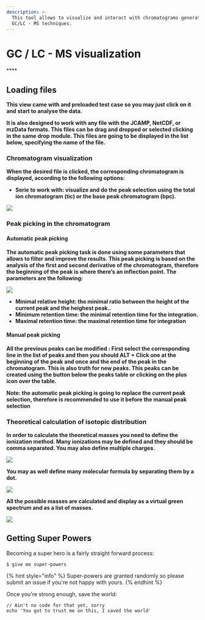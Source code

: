```yaml
---
description: >-
  This tool allows to visualize and interact with chromatograms generated using
  GC/LC - MS techniques.
---
```


# GC / LC - MS visualization

\*\*\*\*

## **Loading files**

**This view came with and preloaded test case so you may just click on it and start to analyse the data.**

**It is also designed to work with any file with the JCAMP, NetCDF, or mzData formats. This files can be drag and dropped or selected clicking in the same drop module. This files are going to be displayed in the list below, specifying the name of the file.**

### **Chromatogram visualization**

**When the desired file is clicked, the corresponding chromatogram is displayed, according to the following options:**

* **Serie to work with: visualize and do the  peak selection using the total ion chromatogram \(tic\) or the base peak chromatogram \(bpc\).**

![](https://lh3.googleusercontent.com/m2h7kaCEYniEaGmBWIb27BGSW3svOZGmoIOQnAPQpfJKQ9taBMViYNtyoCepHyeSuS2EKj8XQHqM0oogFTsatyGsQ0Yt1SkQhIusKYJJtXbiD_PChwgiX2U1DZCvYFTxAKbsLOcb)

### **Peak picking in the chromatogram**

#### **Automatic peak picking**

**The automatic peak picking task is done using some parameters that allows to filter and improve the results. This peak picking is based on the analysis of the first and second derivative of the chromatogram, therefore the beginning of the peak is where there’s an inflection point. The parameters are the following:**

![](https://lh4.googleusercontent.com/Qllnx1sIa1jPo_rAWD9gJlsJ5MO5VwNjTvvjJK0ebtQsevhF7fn5ueRe9LFluZjaGYV9LEMsapM2rs3IwOnvtqPKU-6Ux36UQ0yH9-KJ0uV3KL5loG6yZjVPRSV9_wf4esbRu01n)

* **Minimal relative height: the minimal ratio between the height  of the current peak and the heighest peak..**
* **Minimum retention time: the minimal retention time for the integration.**
* **Maximal retention time: the maximal retention time for integration**

#### **Manual peak picking**

**All the previous peaks can be modified : First select the corresponding line in the list of peaks and then you should ALT + Click one at the beginning of the peak and once and the end of the peak in the chromatogram. This is also truth for new peaks. This peaks can be created using the button below the peaks table or clicking on the plus icon over the table.**  


**Note: the automatic peak picking is going to replace the current peak selection, therefore is recommended to use it before the manual peak selection**

### **Theoretical calculation of isotopic distribution**

**In order to calculate the theoretical masses you need to define the ionization method. Many ionizations may be defined and they should be comma separated. You may also define multiple charges.**

![](https://lh6.googleusercontent.com/maqWk3vtxvGSjUVsc_bRowmfoUg0hXoRTN7apqtmt8AljmSkDPnoM8SEkRM8tuAg19_cNoKR0BDYR8D1-uXpeUmdDqIFISkkH70PnhdU4I1uOH51ENzhjEn3cPGdCrvJToNGzNYu)

**You may as well define many molecular formula by separating them by a dot.**

![](https://lh3.googleusercontent.com/sTvEo8mg8DIf5Bgh38vQ51FrgJ4aefD-NfBN5YmWyqOb8xGq83tihP7z6uEGAEayrjm8TnfMwiI1kdoO2hVpZeqNJ_S6OWUl4qWUWPVEk2s1da800EQYOt6fSzJcR6rDOq0kx7Bz)

**All the possible masses are calculated and display as a virtual green spectrum and as a list of masses.**  


![](https://lh4.googleusercontent.com/R3i42Ayr7NoSP1c3h-NHzjiTuiOdzxMmuzW15a4FvQdprryfbUGE0MPPvwOImvz96wnexEipN2gaQzrzLCnH7I-ALOiKRd2iESA21YIcI6Kj8o9sMrddcMAMAU9s5KYgXU_j8v-N)

## Getting Super Powers

Becoming a super hero is a fairly straight forward process:

```
$ give me super-powers
```

{% hint style="info" %}
 Super-powers are granted randomly so please submit an issue if you're not happy with yours.
{% endhint %}

Once you're strong enough, save the world:

```
// Ain't no code for that yet, sorry
echo 'You got to trust me on this, I saved the world'
```



